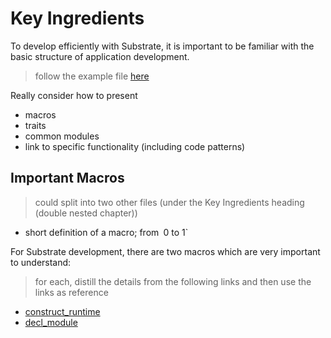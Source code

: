 # Key Ingredients

To develop efficiently with Substrate, it is important to be familiar with the basic structure of application development.

> follow the example file [here](https://github.com/paritytech/substrate/blob/HEAD/srml/example/src/lib.rs)

Really consider how to present
* macros
* traits
* common modules
* link to specific functionality (including code patterns)

## Important Macros
> could split into two other files (under the Key Ingredients heading (double nested chapter))

* short definition of a macro; from` `0 to 1`
 
For Substrate development, there are two macros which are very important to understand:

> for each, distill the details from the following links and then use the links as reference

* [construct_runtime](https://docs.substrate.dev/docs/construct_runtime)
* [decl_module](https://docs.substrate.dev/docs/decl_module)